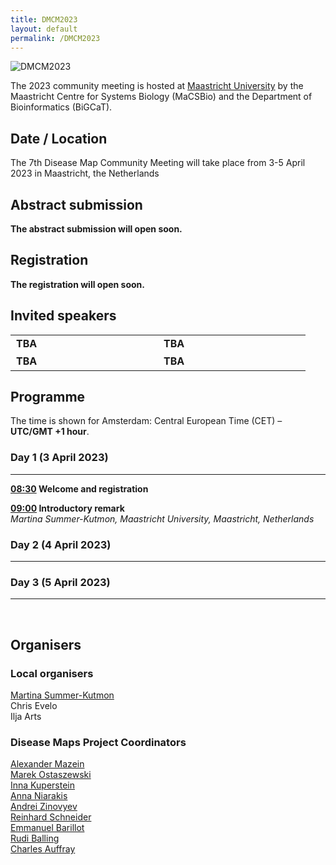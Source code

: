 ```yaml
---
title: DMCM2023
layout: default
permalink: /DMCM2023
---
```

<img src="../images/places/DMCM2023_banner.jpg" alt="DMCM2023"/>

The 2023 community meeting is hosted at <a target="_blank" href="https://www.maastrichtuniversity.nl/">Maastricht University</a> by the Maastricht Centre for Systems Biology (MaCSBio) and the Department of Bioinformatics (BiGCaT).

## Date / Location

The 7th Disease Map Community Meeting will take place from 3-5 April 2023 in Maastricht, the Netherlands

## Abstract submission

<strong>The abstract submission will open soon.</strong>

## Registration

<strong>The registration will open soon.</strong>

## Invited speakers

<table>
  <tr>
    <td style="width: 220px;"><p style="margin:1px;"><strong>TBA</strong></p><p style="margin:1px; line-height:100%;"><font size="2"></font></p></td>
    <td style="width: 220px;"><p style="margin:1px;"><strong>TBA</strong></p><p style="margin:1px; line-height:100%;"><font size="2"></font></p></td>
  </tr>
  <tr>
    <td style="width: 220px;"><p style="margin:1px;"><strong>TBA</strong></p><p style="margin:1px; line-height:100%;"><font size="2"></font></p></td>
    <td style="width: 220px;"><p style="margin:1px;"><strong>TBA</strong></p><p style="margin:1px; line-height:100%;"><font size="2"></font></p></td>
  </tr>
</table>

## Programme

The time is shown for Amsterdam: Central European Time (CET) &ndash; **UTC/GMT +1 hour**. 


### Day 1 (3 April 2023)
---
 **<a target="_blank" href="https://dateful.com/time-zone-converter?t=08:30&tz=Amsterdam">08:30</a> Welcome and registration**
  
  **<a target="_blank" href="https://dateful.com/time-zone-converter?t=09:00&tz=Amsterdam">09:00</a> Introductory remark**
	<br>_Martina Summer-Kutmon, Maastricht University, Maastricht, Netherlands_


### Day 2 (4 April 2023)
 
---

### Day 3 (5 April 2023)

---

<br/>

## Organisers

### Local organisers

<p><a href="mailto:martina.kutmon@maastrichtuniversity.nl">Martina Summer-Kutmon</a>  
<br />Chris Evelo
<br />Ilja Arts
</p>

### Disease Maps Project Coordinators

<p><a href="mailto:a.mazein@gmail.com">Alexander Mazein</a>
<br /><a href="mailto:marek.ostaszewski@uni.lu">Marek Ostaszewski</a>
<br /><a href="mailto:inna.kuperstein@curie.fr">Inna Kuperstein</a>
<br /><a href="mailto:anna.niaraki@univ-evry.fr">Anna Niarakis</a>
<br /><a href="mailto:andrei.zinovyev@curie.fr">Andrei Zinovyev</a>
<br /><a href="mailto:reinhard.schneider@uni.lu">Reinhard Schneider</a>
<br /><a href="mailto:emmanuel.barillot@curie.fr ">Emmanuel Barillot</a>
<br /><a href="mailto:rudi.balling@uni.lu">Rudi Balling</a>
<br /><a href="mailto:cauffray@eisbm.org">Charles Auffray</a>
</p>


<!--## Contact-->

<!--## Co-organizers-->
